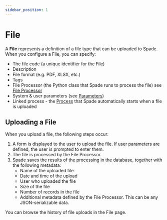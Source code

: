 ```yaml
---
sidebar_position: 1
---
```


# File

A **File** represents a definition of a file type that can be uploaded to Spade.
When you configure a File, you can specify:

* The file code (a unique identifier for the File)
* Description
* File format (e.g. PDF, XLSX, etc.)
* Tags
* File Processor (the Python class that Spade runs to process the file)
  see [File Processor](spade-sdk/file-processor.md)
* System & user parameters (see [Parameters](parameters.md))
* Linked process - the [Process](process.md) that Spade automatically starts when a file is uploaded

## Uploading a File

When you upload a file, the following steps occur:
1. A form is displayed to the user to upload the file. If user parameters are defined,
   the user is prompted to enter them.
2. The file is processed by the File Processor.
3. Spade saves the results of the processing in the database, together with the following metadata:
    * Name of the uploaded file
    * Date and time of the upload
    * User who uploaded the file
    * Size of the file
    * Number of records in the file
    * Additional metadata defined by the File Processor. This can be any JSON-serializable data.

You can browse the history of file uploads in the File page.
